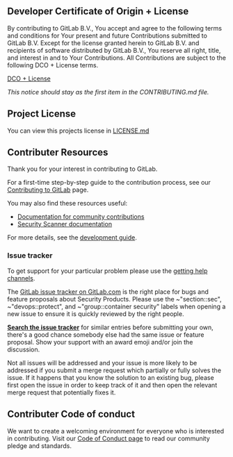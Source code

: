 ## Developer Certificate of Origin + License

By contributing to GitLab B.V., You accept and agree to the following terms and
conditions for Your present and future Contributions submitted to GitLab B.V.
Except for the license granted herein to GitLab B.V. and recipients of software
distributed by GitLab B.V., You reserve all right, title, and interest in and to
Your Contributions. All Contributions are subject to the following DCO + License
terms.

[DCO + License](https://gitlab.com/gitlab-org/dco/blob/master/README.md)

_This notice should stay as the first item in the CONTRIBUTING.md file._


## Project License

You can view this projects license in [LICENSE.md](LICENSE)


## Contributer Resources

Thank you for your interest in contributing to GitLab. 

For a first-time step-by-step guide to the contribution process, see our
[Contributing to GitLab](https://about.gitlab.com/community/contribute/) page.

You may also find these resources useful: 
- [Documentation for community contributions](https://docs.gitlab.com/ee/development/contributing/#contribute-to-gitlab) 
- [Security Scanner documentation](https://docs.gitlab.com/ee/development/integrations/secure.html) 

For more details, see the [development guide](./doc/DEVELOPING.md).

### Issue tracker

To get support for your particular problem please use the
[getting help channels](https://about.gitlab.com/getting-help/).

The [GitLab issue tracker on GitLab.com][gitlab-tracker] is the right place for bugs and feature proposals about Security Products.
Please use the ~"section::sec", ~"devops::protect", and ~"group::container security" labels when opening a new issue to ensure it is 
quickly reviewed by the right people.

**[Search the issue tracker][gitlab-tracker]** for similar entries before
submitting your own, there's a good chance somebody else had the same issue or
feature proposal. Show your support with an award emoji and/or join the
discussion.

Not all issues will be addressed and your issue is more likely to
be addressed if you submit a merge request which partially or fully solves
the issue. If it happens that you know the solution to an existing bug, please first
open the issue in order to keep track of it and then open the relevant merge
request that potentially fixes it.

[gitlab-tracker]: https://gitlab.com/gitlab-org/gitlab/issues

## Contributer Code of conduct

We want to create a welcoming environment for everyone who is interested in contributing.
Visit our [Code of Conduct page](https://about.gitlab.com/community/contribute/code-of-conduct/) 
to read our community pledge and standards.

